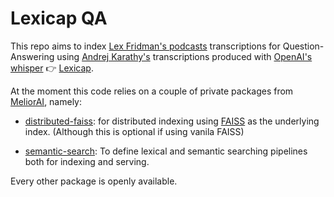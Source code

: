 # Lexicap QA


This repo aims to index [Lex Fridman's podcasts](https://www.youtube.com/playlist?list=PLrAXtmErZgOdP_8GztsuKi9nrraNbKKp4)
transcriptions for Question-Answering using [Andrej Karathy's](https://twitter.com/karpathy) transcriptions produced with [OpenAI's whisper](https://github.com/openai/whisper/blob/main/model-card.md) 👉️ [Lexicap](https://karpathy.ai/lexicap/).

At the moment this code relies on a couple of private packages from [MeliorAI](https://melior.ai), namely:

 - [distributed-faiss](https://github.com/MeliorAI/distributed-faiss):
    for distributed indexing using [FAISS](https://github.com/facebookresearch/faiss)
    as the underlying index. (Although this is optional if using vanila FAISS)

 - [semantic-search](https://github.com/jmrf/semantic-search):
    To define lexical and semantic searching pipelines both for indexing and serving.



Every other package is openly available.

